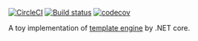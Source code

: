[![CircleCI](https://circleci.com/gh/Frederick-S/SimpleTemplate/tree/master.svg?style=shield)](https://circleci.com/gh/Frederick-S/SimpleTemplate/tree/master) [![Build status](https://ci.appveyor.com/api/projects/status/q3ag6nloro0e3bu7?svg=true)](https://ci.appveyor.com/project/Frederick-S/simpletemplate) [![codecov](https://codecov.io/gh/Frederick-S/SimpleTemplate/branch/master/graph/badge.svg)](https://codecov.io/gh/Frederick-S/SimpleTemplate)

A toy implementation of [template engine](https://github.com/aosabook/500lines/blob/master/template-engine/template-engine.markdown) by .NET core.
